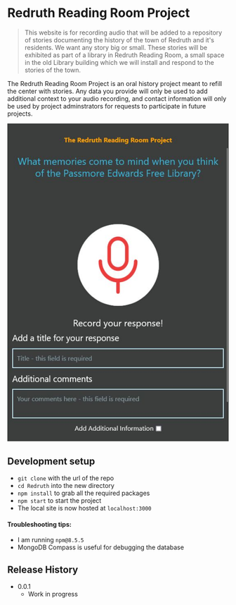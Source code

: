 # Redruth Reading Room Project

> This website is for recording audio that will be added to a repository of stories documenting the history of the town of Redruth and it's residents. We want any story big or small. These stories will be exhibited as part of a library in Redruth Reading Room, a small space in the old Library building which we will install and respond to the stories of the town. 


The Redruth Reading Room Project is an oral history project meant to refill the center with stories. Any data
you provide will only be used to add additional context to your audio recording, and contact information will
only be used by project adminstrators for requests to participate in future projects.

![Redruth](Redruth.jpg)

## Development setup

- `git clone` with the url of the repo
- `cd Redruth` into the new directory
- `npm install` to grab all the required packages
- `npm start` to start the project
- The local site is now hosted at `localhost:3000`


#### Troubleshooting tips:
- I am running `npm@8.5.5`
- MongoDB Compass is useful for debugging the database  


## Release History

* 0.0.1
  * Work in progress


